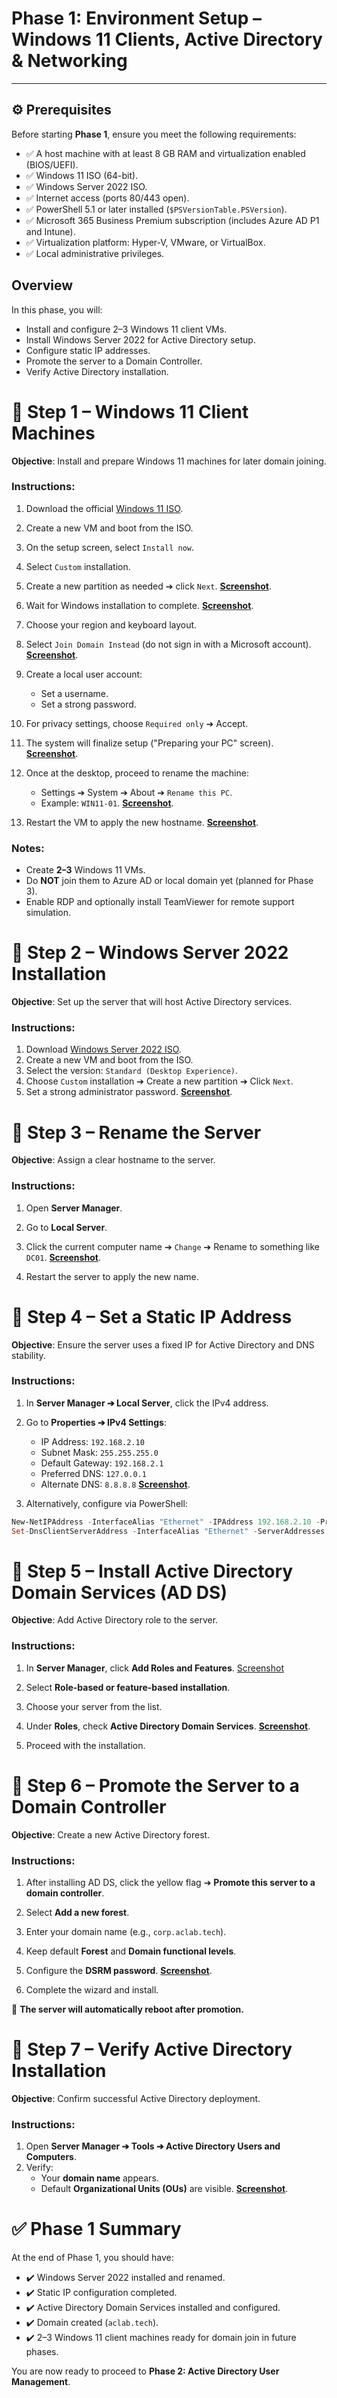 # Phase 1: Environment Setup – Windows 11 Clients, Active Directory & Networking

---

## ⚙️ Prerequisites

Before starting **Phase 1**, ensure you meet the following requirements:

- ✅ A host machine with at least 8 GB RAM and virtualization enabled (BIOS/UEFI).
- ✅ Windows 11 ISO (64-bit).
- ✅ Windows Server 2022 ISO.
- ✅ Internet access (ports 80/443 open).
- ✅ PowerShell 5.1 or later installed (`$PSVersionTable.PSVersion`).
- ✅ Microsoft 365 Business Premium subscription (includes Azure AD P1 and Intune).
- ✅ Virtualization platform: Hyper-V, VMware, or VirtualBox.
- ✅ Local administrative privileges.


## Overview

In this phase, you will:

- Install and configure 2–3 Windows 11 client VMs.
- Install Windows Server 2022 for Active Directory setup.
- Configure static IP addresses.
- Promote the server to a Domain Controller.
- Verify Active Directory installation.


# 🔴 Step 1 – Windows 11 Client Machines

**Objective**: Install and prepare Windows 11 machines for later domain joining.

### Instructions:

1. Download the official [Windows 11 ISO](https://www.microsoft.com/en-us/software-download/windows11).
2. Create a new VM and boot from the ISO.
3. On the setup screen, select `Install now`.

4. Select `Custom` installation.
5. Create a new partition as needed ➔ click `Next`.
   [**Screenshot**](https://github.com/AliChoukatli/CyberShield-Enterprise/blob/main/Screenshots/Day1_Installation_AD/Create_Partition.png).

6. Wait for Windows installation to complete.
   [**Screenshot**](https://github.com/AliChoukatli/CyberShield-Enterprise/blob/main/Screenshots/Day1_Installation_AD/Installing_Win11.png).

7. Choose your region and keyboard layout.

8. Select `Join Domain Instead` (do not sign in with a Microsoft account).
   [**Screenshot**](https://github.com/AliChoukatli/CyberShield-Enterprise/blob/main/Screenshots/Day1_Installation_AD/join%20domain.png).

9. Create a local user account:
   - Set a username.
   - Set a strong password.

10. For privacy settings, choose `Required only` ➔ Accept.

11. The system will finalize setup ("Preparing your PC" screen).
   [**Screenshot**](https://github.com/AliChoukatli/CyberShield-Enterprise/blob/main/Screenshots/Day1_Installation_AD/preparing%20pc.png).

12. Once at the desktop, proceed to rename the machine:
    - Settings ➔ System ➔ About ➔ `Rename this PC`.
    - Example: `WIN11-01`.
   [**Screenshot**](https://github.com/AliChoukatli/CyberShield-Enterprise/blob/main/Screenshots/Day1_Installation_AD/rename_win11.png).

13. Restart the VM to apply the new hostname.
   [**Screenshot**](https://github.com/AliChoukatli/CyberShield-Enterprise/blob/main/Screenshots/Day1_Installation_AD/rename_confirmation.png).

### Notes:

- Create **2–3** Windows 11 VMs.
- Do **NOT** join them to Azure AD or local domain yet (planned for Phase 3).
- Enable RDP and optionally install TeamViewer for remote support simulation.



# 🔴 Step 2 – Windows Server 2022 Installation

**Objective**: Set up the server that will host Active Directory services.

### Instructions:

1. Download [Windows Server 2022 ISO](https://www.microsoft.com/en-us/evalcenter/download-windows-server-2022).
2. Create a new VM and boot from the ISO.
3. Select the version: `Standard (Desktop Experience)`.
4. Choose `Custom` installation ➔ Create a new partition ➔ Click `Next`.
5. Set a strong administrator password.
    [**Screenshot**](https://github.com/AliChoukatli/CyberShield-Enterprise/blob/main/Screenshots/Day1_Installation_AD/win_serv_1st_screen.png).



# 🔴 Step 3 – Rename the Server

**Objective**: Assign a clear hostname to the server.

### Instructions:

1. Open **Server Manager**.
2. Go to **Local Server**.
3. Click the current computer name ➔ `Change` ➔ Rename to something like `DC01`.
   [**Screenshot**](https://github.com/AliChoukatli/CyberShield-Enterprise/blob/main/Screenshots/Day1_Installation_AD/Rename_Server.png).

4. Restart the server to apply the new name.



# 🔴 Step 4 – Set a Static IP Address

**Objective**: Ensure the server uses a fixed IP for Active Directory and DNS stability.

### Instructions:

1. In **Server Manager ➔ Local Server**, click the IPv4 address.
2. Go to **Properties ➔ IPv4 Settings**:
   - IP Address: `192.168.2.10`
   - Subnet Mask: `255.255.255.0`
   - Default Gateway: `192.168.2.1`
   - Preferred DNS: `127.0.0.1`
   - Alternate DNS: `8.8.8.8`
    [**Screenshot**](https://github.com/AliChoukatli/CyberShield-Enterprise/blob/main/Screenshots/Day1_Installation_AD/Static_IP.png).

3. Alternatively, configure via PowerShell:
```powershell
New-NetIPAddress -InterfaceAlias "Ethernet" -IPAddress 192.168.2.10 -PrefixLength 24 -DefaultGateway 192.168.2.1
Set-DnsClientServerAddress -InterfaceAlias "Ethernet" -ServerAddresses ("127.0.0.1", "8.8.8.8")
```

# 🔴 Step 5 – Install Active Directory Domain Services (AD DS)

**Objective**: Add Active Directory role to the server.

### Instructions:

1. In **Server Manager**, click **Add Roles and Features**. [Screenshot](https://github.com/AliChoukatli/CyberShield-Enterprise/blob/main/Screenshots/Day1_Installation_AD/AD_add_role.png)
2. Select **Role-based or feature-based installation**. 
3. Choose your server from the list.
4. Under **Roles**, check **Active Directory Domain Services**.
    [**Screenshot**](https://github.com/AliChoukatli/CyberShield-Enterprise/blob/main/Screenshots/Day1_Installation_AD/select_ADDS.png).

5. Proceed with the installation.



# 🔴 Step 6 – Promote the Server to a Domain Controller

**Objective**: Create a new Active Directory forest.

### Instructions:

1. After installing AD DS, click the yellow flag ➔ **Promote this server to a domain controller**.
2. Select **Add a new forest**.
3. Enter your domain name (e.g., `corp.aclab.tech`).
4. Keep default **Forest** and **Domain functional levels**.
5. Configure the **DSRM password**.
    [**Screenshot**](https://github.com/AliChoukatli/CyberShield-Enterprise/blob/main/Screenshots/Day1_Installation_AD/Promote_server.png).

6. Complete the wizard and install.

🔁 **The server will automatically reboot after promotion.**



# 🔴 Step 7 – Verify Active Directory Installation

**Objective**: Confirm successful Active Directory deployment.

### Instructions:

1. Open **Server Manager ➔ Tools ➔ Active Directory Users and Computers**.
2. Verify:
   - Your **domain name** appears.
   - Default **Organizational Units (OUs)** are visible.
    [**Screenshot**](https://github.com/AliChoukatli/CyberShield-Enterprise/blob/main/Screenshots/Day1_Installation_AD/AD_verification.png).



# ✅ Phase 1 Summary

At the end of Phase 1, you should have:

- ✔️ Windows Server 2022 installed and renamed.
- ✔️ Static IP configuration completed.
- ✔️ Active Directory Domain Services installed and configured.
- ✔️ Domain created (`aclab.tech`).
- ✔️ 2–3 Windows 11 client machines ready for domain join in future phases.

You are now ready to proceed to **Phase 2: Active Directory User Management**.

